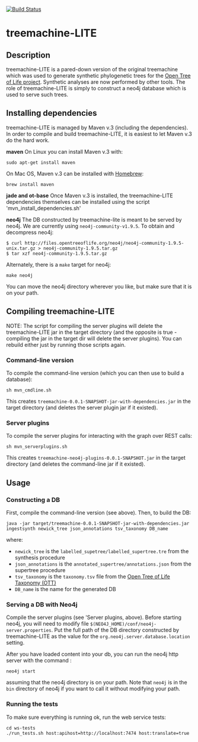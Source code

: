 [![Build Status](https://secure.travis-ci.org/OpenTreeOfLife/treemachine.png)](http://travis-ci.org/OpenTreeOfLife/treemachine)

# treemachine-LITE

## Description

treemachine-LITE is a pared-down version of the original treemachine which was used to generate synthetic phylogenetic
trees for the [Open Tree of Life project](http://opentreeoflife.org/). Synthetic analyses are now performed by other tools.
The role of treemachine-LITE is simply to construct a neo4j database which is used to serve such trees.

## Installing dependencies

treemachine-LITE is managed by Maven v.3 (including the dependencies). In order to compile and build treemachine-LITE, it is easiest to let Maven v.3 do the hard work.

**maven**
On Linux you can install Maven v.3 with:
```
sudo apt-get install maven
```
On Mac OS, Maven v.3 can be installed with [Homebrew](http://brew.sh):
```
brew install maven
```
**jade and ot-base**
Once Maven v.3 is installed, the treemachine-LITE dependencies themselves can be installed using the script 'mvn_install_dependencies.sh'

**neo4j**
The DB constructed by treemachine-lite is meant to be served by neo4j. We are currently using `neo4j-community-v1.9.5`. To obtain and decompress neo4j:

```
$ curl http://files.opentreeoflife.org/neo4j/neo4j-community-1.9.5-unix.tar.gz > neo4j-community-1.9.5.tar.gz
$ tar xzf neo4j-community-1.9.5.tar.gz
```

Alternately, there is a `make` target for neo4j:

```
make neo4j
```

You can move the neo4j directory wherever you like, but make sure that it is on your path.

## Compiling treemachine-LITE

NOTE: The script for compiling the server plugins will delete the treemachine-LITE jar in the target directory (and the opposite is true - compiling the jar in the target dir will delete the server plugins). You can rebuild either just by running those scripts again.

### Command-line version

To compile the command-line version (which you can then use to build a database):

```
sh mvn_cmdline.sh
```

This creates `treemachine-0.0.1-SNAPSHOT-jar-with-dependencies.jar` in the
target directory (and deletes the server plugin jar if it existed).

### Server plugins

To compile the server plugins for interacting with the graph over REST calls:

```
sh mvn_serverplugins.sh
```

This creates `treemachine-neo4j-plugins-0.0.1-SNAPSHOT.jar` in the target
directory (and deletes the command-line jar if it existed).

## Usage

### Constructing a DB

First, compile the command-line version (see above). Then, to build the DB:

```
java -jar target/treemachine-0.0.1-SNAPSHOT-jar-with-dependencies.jar ingestsynth newick_tree json_annotations tsv_taxonomy DB_name
```

where:

* `newick_tree` is the `labelled_supetree/labelled_supertree.tre` from the synthesis procedure
* `json_annotations` is the `annotated_supertree/annotations.json` from the supertree procedure
* `tsv_taxonomy` is the `taxonomy.tsv` file from the [Open Tree of Life Taxonomy (OTT)](https://tree.opentreeoflife.org/about/taxonomy-version/)
* `DB_name` is the name for the generated DB


### Serving a DB with Neo4j

Compile the server plugins (see 'Server plugins, above). Before starting neo4j,
you will need to modify file `$(NEO4J_HOME)/conf/neo4j-server.properties`. Put
the full path of the DB directory constructed by treemachine-LITE as the value
for the `org.neo4j.server.database.location` setting.

After you have loaded content into your db, you can run the neo4j http server
with the command :

```
neo4j start
```

assuming that the neo4j directory is on your path. Note that `neo4j` is in the
`bin` directory of neo4j if you want to call it without modifying your path. 

### Running the tests

To make sure everything is running ok, run the web service tests:

```
cd ws-tests
./run_tests.sh host:apihost=http://localhost:7474 host:translate=true
```
